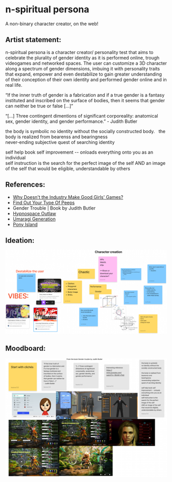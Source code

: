 # n-spiritual persona
A non-binary character creator, on the web!

## Artist statement:

n-spiritual persona is a character creator/ personality test that aims to celebrate the plurality of gender identity as it is performed online, trough videogames and networked spaces. The user can customize a 3D character along a spectrum of gender dimensions, imbuing it with personality traits that expand, empower and even destabilize to gain greater understanding of their conception of their own identity and performed gender online and in real life.

“If the inner truth of gender is a fabrication and if a true gender is a fantasy instituted and inscribed on the surface of bodies, then it seems that gender can neither be true or false [...]”

“[...] Three contingent dimentions of significant corporeality: anatomical sex, gender identity, and gender performance.” - Judith Butler

the body is symbolic 
no identity without the socially constructed body.   the body is realized from bearenss and bearingness  
never-ending subjective quest of searching identity  
  
self help book self improvement -- onloads everything onto you as an individual  
self instruction is the search for the perfect image of the self AND an image of the self that would be eligible, understandable by others

## References:
- [Why Doesn't the Industry Make Good Girls' Games?](https://www.youtube.com/watch?v=-BtmNI-xTbQ)
- [Find Out Your Type Of Peeps](https://event.designexpo.org.tw/en/)
- Gender Trouble | Book by Judith Butler
-  [Hypnospace Outlaw](https://store.steampowered.com/app/844590/Hypnospace_Outlaw/)
- [Umaragi Generation](https://store.steampowered.com/app/1223500/Umurangi_Generation/)
- [Pony Island](https://store.steampowered.com/app/405640/Pony_Island/)


## Ideation:
![ideation-1.png](./process/images/ideation-1.png)

## Moodboard:
![moodboard-1.png](./process/images/moodboard-1.png)
